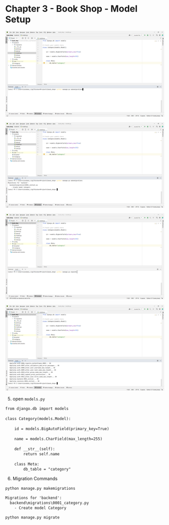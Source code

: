 # Chapter 3 - Book Shop - Model Setup
 
![Image](1.PNG)

![Image](2.PNG)

![Image](3.PNG)

![Image](4.PNG)

5. open `models.py`

```
from django.db import models

class Category(models.Model):

    id = models.BigAutoField(primary_key=True)

    name = models.CharField(max_length=255)

    def __str__(self):
        return self.name

    class Meta:
        db_table = "category"
```

6. Migration Commands

```
python manage.py makemigrations
```

```
Migrations for 'backend':            
  backend\migrations\0001_category.py
    - Create model Category    
```

```
python manage.py migrate
```